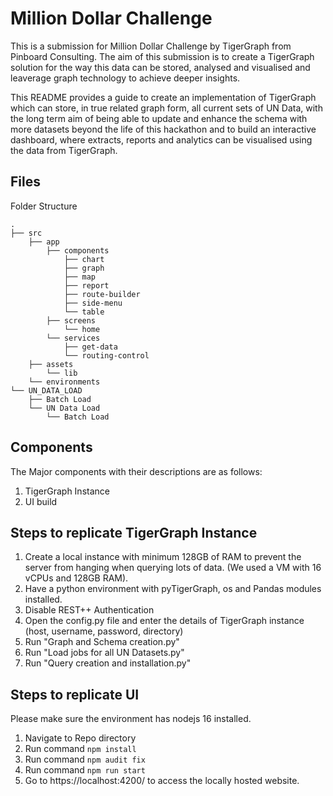 
# Million Dollar Challenge

This is a submission for Million Dollar Challenge by TigerGraph from Pinboard Consulting. The aim of this submission is to create a TigerGraph solution for the way this data can be stored, analysed and visualised and leaverage graph technology to achieve deeper insights.

This README provides a guide to create an implementation of TigerGraph which can store, in true related graph form, all current sets of UN Data, with the long term aim of being able to update and enhance the schema with more datasets beyond the life of this hackathon and to build an interactive dashboard, where extracts, reports and analytics can be visualised using the data from TigerGraph.

## Files
Folder Structure
```
.
├── src
    ├── app
        ├── components
            ├── chart
            ├── graph
            ├── map
            ├── report
            ├── route-builder
            ├── side-menu
            └── table
        ├── screens
            └── home
        └── services
            ├── get-data
            └── routing-control
    ├── assets
        └── lib
    └── environments
└── UN_DATA_LOAD
    ├── Batch Load
    └── UN Data Load
        └── Batch Load
```
## Components
The Major components with their descriptions are as follows:
1. TigerGraph Instance
2. UI build
 
## Steps to replicate TigerGraph Instance
1. Create a local instance with minimum  128GB of RAM to prevent the server from hanging when querying lots of data. (We used a VM with 16 vCPUs and 128GB RAM).
2. Have a python environment with pyTigerGraph, os and Pandas modules installed.
3. Disable REST++ Authentication 
4. Open the config.py file and enter the details of TigerGraph instance (host, username, password, directory)
5. Run "Graph and Schema creation.py" 
6. Run "Load jobs for all UN Datasets.py"
7. Run "Query creation and installation.py"

## Steps to replicate UI
Please make sure the environment has nodejs 16 installed. 
1. Navigate to Repo directory
1. Run command `npm install`
2. Run command `npm audit fix`
3. Run command `npm run start`
2. Go to https://localhost:4200/ to access the locally hosted website. 